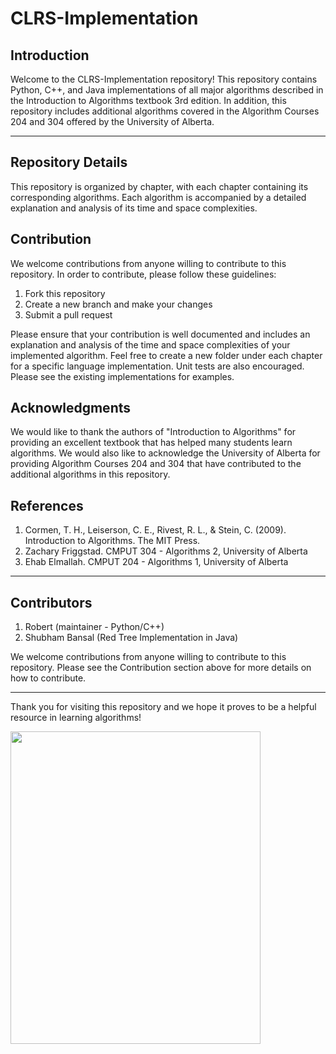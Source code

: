 # CLRS-Implementation

## Introduction

Welcome to the CLRS-Implementation repository! This repository contains Python, C++, and Java implementations of all major algorithms described in the Introduction to Algorithms textbook 3rd edition. In addition, this repository includes additional algorithms covered in the Algorithm Courses 204 and 304 offered by the University of Alberta.

<hr>

## Repository Details
This repository is organized by chapter, with each chapter containing its corresponding algorithms. Each algorithm is accompanied by a detailed explanation and analysis of its time and space complexities.

## Contribution
We welcome contributions from anyone willing to contribute to this repository. In order to contribute, please follow these guidelines:

1. Fork this repository 
2. Create a new branch and make your changes
3. Submit a pull request

Please ensure that your contribution is well documented and includes an explanation and analysis of the time and space complexities of your implemented algorithm. Feel free to create a new folder under each chapter for a specific language implementation. Unit tests are also encouraged. Please see the existing implementations for examples. 

## Acknowledgments

We would like to thank the authors of "Introduction to Algorithms" for providing an excellent textbook that has helped many students learn algorithms. We would also like to acknowledge the University of Alberta for providing Algorithm Courses 204 and 304 that have contributed to the additional algorithms in this repository.

## References
1. Cormen, T. H., Leiserson, C. E., Rivest, R. L., & Stein, C. (2009). Introduction to Algorithms. The MIT Press.
2. Zachary Friggstad. CMPUT 304 - Algorithms 2, University of Alberta 
3. Ehab Elmallah. CMPUT 204 - Algorithms 1, University of Alberta

<hr>

## Contributors
1. Robert (maintainer - Python/C++)
2. Shubham Bansal (Red Tree Implementation in Java)


We welcome contributions from anyone willing to contribute to this repository.
Please see the Contribution section above for more details on how to contribute.

<hr>

Thank you for visiting this repository and we hope it proves to be a helpful resource in learning algorithms!

<img src = "http://richardssoftware.blob.core.windows.net/images/clrs.png" height = "500" width = "400">